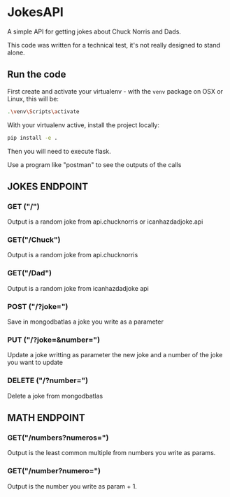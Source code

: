 # JokesAPI

A simple API for getting jokes about Chuck Norris and Dads.

This code was written for a technical test,
it's not really designed to stand alone.

## Run the code

First create and activate your virtualenv - with the `venv` package on OSX or Linux, this will be:

```bash
.\venv\Scripts\activate
```

With your virtualenv active, install the project locally:

```bash
pip install -e .
```

Then you will need to execute flask.

Use a program like "postman" to see the outputs of the calls

## JOKES ENDPOINT
### GET ("/")
  Output is a random joke from api.chucknorris or icanhazdadjoke.api
### GET("/Chuck")
  Output is a random joke from api.chucknorris
### GET("/Dad")
  Output is a random joke from icanhazdadjoke api
  
### POST ("/?joke=")
  Save in mongodbatlas a joke you write as a parameter
### PUT ("/?joke=&number=")
  Update a joke writting as parameter the new joke and a number of the joke you want to update
### DELETE ("/?number=")
  Delete a joke from mongodbatlas
  
## MATH ENDPOINT
### GET("/numbers?numeros=")
  Output is the least common multiple from numbers you write as params.
### GET("/number?numero=")
  Output is the number you write as param + 1.
